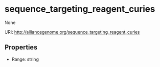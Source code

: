 # sequence_targeting_reagent_curies

None

URI: http://alliancegenome.org/sequence_targeting_reagent_curies



<!-- no inheritance hierarchy -->


## Properties

 * Range: string


